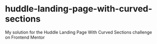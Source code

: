 # huddle-landing-page-with-curved-sections
My solution for the Huddle Landing Page With Curved Sections challenge on Frontend Mentor
